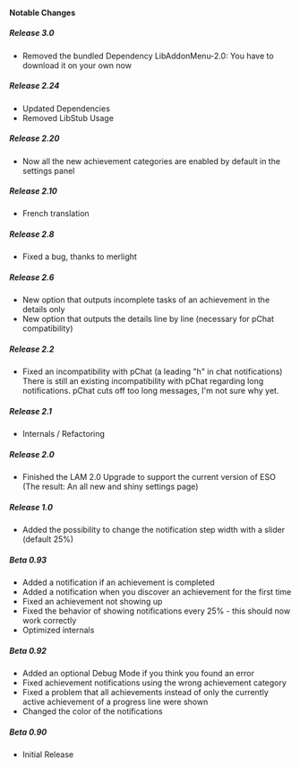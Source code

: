 #### Notable Changes

##### Release 3.0
* Removed the bundled Dependency LibAddonMenu-2.0: You have to download it on your own now

##### Release 2.24
* Updated Dependencies
* Removed LibStub Usage

##### Release 2.20
* Now all the new achievement categories are enabled by default in the settings panel

##### Release 2.10
* French translation

##### Release 2.8
* Fixed a bug, thanks to merlight

##### Release 2.6
* New option that outputs incomplete tasks of an achievement in the details only
* New option that outputs the details line by line (necessary for pChat compatibility)

##### Release 2.2
* Fixed an incompatibility with pChat (a leading "h" in chat notifications) There is still an existing incompatibility with pChat regarding long notifications. pChat cuts off too long messages, I'm not sure why yet.

##### Release 2.1
* Internals / Refactoring

##### Release 2.0
* Finished the LAM 2.0 Upgrade to support the current version of ESO (The result: An all new and shiny settings page)

##### Release 1.0
* Added the possibility to change the notification step width with a slider (default 25%)

##### Beta 0.93
* Added a notification if an achievement is completed
* Added a notification when you discover an achievement for the first time
* Fixed an achievement not showing up
* Fixed the behavior of showing notifications every 25% - this should now work correctly
* Optimized internals

##### Beta 0.92
* Added an optional Debug Mode if you think you found an error
* Fixed achievement notifications using the wrong achievement category
* Fixed a problem that all achievements instead of only the currently active achievement of a progress line were shown
* Changed the color of the notifications

##### Beta 0.90
* Initial Release
